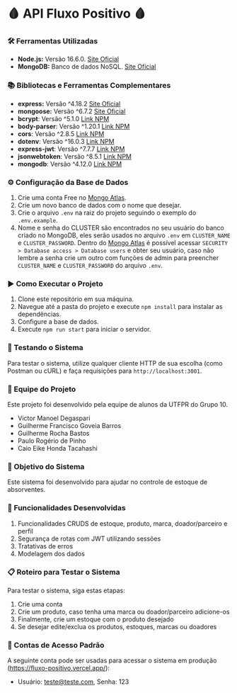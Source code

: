 # 🩸 API Fluxo Positivo 🩸

### 🛠️ Ferramentas Utilizadas

- **Node.js:** Versão 16.6.0. [Site Oficial](https://nodejs.org/)
- **MongoDB:** Banco de dados NoSQL. [Site Oficial](https://account.mongodb.com/account/login?n=%2Fv2%2F637aab05b69ca83373ea3b11&nextHash=%23clusters)

### 📚 Bibliotecas e Ferramentas Complementares

- **express:** Versão ^4.18.2 [Site Oficial](https://expressjs.com/)
- **mongoose:** Versão ^6.7.2 [Site Oficial](https://mongoosejs.com/)
- **bcrypt**: Versão ^5.1.0 [Link NPM](https://www.npmjs.com/package/bcrypt)
- **body-parser**: Versão ^1.20.1 [Link NPM](https://www.npmjs.com/package/body-parser)
- **cors**: Versão ^2.8.5 [Link NPM](https://www.npmjs.com/package/cors)
- **dotenv**: Versão ^16.0.3 [Link NPM](https://www.npmjs.com/package/dotenv)
- **express-jwt**: Versão ^7.7.7 [Link NPM](https://www.npmjs.com/package/express-jwt)
- **jsonwebtoken**: Versão ^8.5.1 [Link NPM](https://www.npmjs.com/package/jsonwebtoken)
- **mongodb**: Versão ^4.12.0 [Link NPM](https://www.npmjs.com/package/mongodb)

### ⚙️ Configuração da Base de Dados

1. Crie uma conta Free no [Mongo Atlas](https://account.mongodb.com/account/login?n=%2Fv2%2F637aab05b69ca83373ea3b11&nextHash=%23clusters).
2. Crie um novo banco de dados com o nome que desejar.
3. Crie o arquivo `.env` na raiz do projeto seguindo o exemplo do `.env.example`.
4. Nome e senha do CLUSTER são encontrados no seu usuário do banco criado no MongoDB, eles serão usados no arquivo `.env` em `CLUSTER_NAME` e `CLUSTER_PASSWORD`. Dentro do [Mongo Atlas](https://cloud.mongodb.com/) é possível acessar `SECURITY > Database access > Database users` e obter seu usuário, caso não lembre a senha crie um outro com funções de admin para preencher `CLUSTER_NAME` e `CLUSTER_PASSWORD` do arquivo `.env`.

### ▶️ Como Executar o Projeto

1. Clone este repositório em sua máquina.
2. Navegue até a pasta do projeto e execute `npm install` para instalar as dependências.
3. Configure a base de dados.
4. Execute `npm run start` para iniciar o servidor.

### 🧪 Testando o Sistema

Para testar o sistema, utilize qualquer cliente HTTP de sua escolha (como Postman ou cURL) e faça requisições para `http://localhost:3001`.

### 👥 Equipe do Projeto

Este projeto foi desenvolvido pela equipe de alunos da UTFPR do Grupo 10.

- Victor Manoel Degaspari
- Guilherme Francisco Goveia Barros
- Guilherme Rocha Bastos
- Paulo Rogério de Pinho
- Caio Eike Honda Tacahashi 

### 🎯 Objetivo do Sistema

Este sistema foi desenvolvido para ajudar no controle de estoque de absorventes.

### 🚀 Funcionalidades Desenvolvidas

1. Funcionalidades CRUDS de estoque, produto, marca, doador/parceiro e perfil
2. Segurança de rotas com JWT utilizando sessões
3. Tratativas de erros
4. Modelagem dos dados

### 📋 Roteiro para Testar o Sistema

Para testar o sistema, siga estas etapas:

1. Crie uma conta
2. Crie um produto, caso tenha uma marca ou doador/parceiro adicione-os
3. Finalmente, crie um estoque com o produto desejado
4. Se desejar edite/exclua os produtos, estoques, marcas ou doadores

### 🔐 Contas de Acesso Padrão

A seguinte conta pode ser usadas para acessar o sistema em produção (https://fluxo-positivo.vercel.app/):

- Usuário: teste@teste.com, Senha: 123

